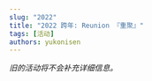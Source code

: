```yaml
---
slug: "2022"
title: "2022 跨年: Reunion 『重聚』"
tags: [活动]
authors: yukonisen
---
```


*旧的活动将不会补充详细信息。*

<!--truncate-->

